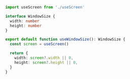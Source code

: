 ```typescriptimport useScreen from './useScreen'

interface WindowSize {
  width: number
  height: number
}

export default function useWindowSize(): WindowSize {
  const screen = useScreen()

  return {
    width: screen?.width || 0,
    height: screen?.height || 0,
  }
}
```